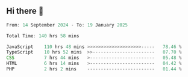 ## Hi there 👋
<!--START_SECTION:Muni-->

```Javascript
From: 14 September 2024 - To: 19 January 2025

Total Time: 140 hrs 58 mins

JavaScript    110 hrs 48 mins >>>>>>>>>>>>>>>>>>>>-----   78.46 %
TypeScript    10 hrs 52 mins  >>-----------------------   07.70 %
CSS           7 hrs 44 mins   >------------------------   05.48 %
HTML          6 hrs 14 mins   >------------------------   04.42 %
PHP           2 hrs 2 mins    -------------------------   01.44 %
```

<!--END_SECTION:Muni-->
